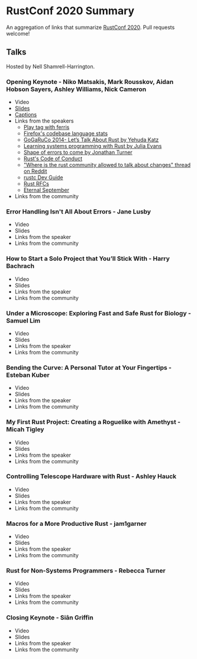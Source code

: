 # RustConf 2020 Summary

An aggregation of links that summarize [RustConf 2020](https://rustconf.com/). Pull requests welcome!

## Talks

Hosted by Nell Shamrell-Harrington.

### Opening Keynote - Niko Matsakis, Mark Rousskov, Aidan Hobson Sayers, Ashley Williams, Nick Cameron

- Video
- [Slides](https://docs.google.com/presentation/d/e/2PACX-1vSA_hS_o_sOgosYSbT5MnasFBSYxTLCJWjjTX8lqoKm5P8AqAp9wSIa9uYzfd60yFrm1DCjU_dI3AxC/pub)
- [Captions](https://thisten.co/pfztb/lYo8glHi1hrTchpZltj5s2eyiJfpHMw0kWMazmAw)
- Links from the speakers
  - [Play tag with ferris](https://aaronerhardt.gitlab.io/crab-tag)
  - [Firefox's codebase language stats](https://www.openhub.net/p/firefox/analyses/latest/languages_summary)
  - [GoGaRuCo 2014- Let’s Talk About Rust by Yehuda Katz](https://www.youtube.com/watch?v=ySW6Yk_DerY)
  - [Learning systems programming with Rust by Julia Evans](https://jvns.ca/blog/2016/09/11/rustconf-keynote/)
  - [Shape of errors to come by Jonathan Turner](https://blog.rust-lang.org/2016/08/10/Shape-of-errors-to-come.html)
  - [Rust's Code of Conduct](https://www.rust-lang.org/policies/code-of-conduct)
  - ["Where is the rust community allowed to talk about changes" thread on Reddit](https://www.reddit.com/r/rust/comments/hnfnti/where_is_the_rust_community_allowed_to_talk_about/)
  - [rustc Dev Guide](https://rustc-dev-guide.rust-lang.org/)
  - [Rust RFCs](https://github.com/rust-lang/rfcs)
  - [Eternal September](https://en.wikipedia.org/wiki/Eternal_September)
- Links from the community

### Error Handling Isn't All About Errors - Jane Lusby

- Video
- Slides
- Links from the speaker
- Links from the community

### How to Start a Solo Project that You’ll Stick With - Harry Bachrach

- Video
- Slides
- Links from the speaker
- Links from the community

### Under a Microscope: Exploring Fast and Safe Rust for Biology - Samuel Lim

- Video
- Slides
- Links from the speaker
- Links from the community

### Bending the Curve: A Personal Tutor at Your Fingertips - Esteban Kuber

- Video
- Slides
- Links from the speaker
- Links from the community

### My First Rust Project: Creating a Roguelike with Amethyst - Micah Tigley

- Video
- Slides
- Links from the speaker
- Links from the community

### Controlling Telescope Hardware with Rust - Ashley Hauck

- Video
- Slides
- Links from the speaker
- Links from the community

### Macros for a More Productive Rust - jam1garner

- Video
- Slides
- Links from the speaker
- Links from the community

### Rust for Non-Systems Programmers - Rebecca Turner

- Video
- Slides
- Links from the speaker
- Links from the community

### Closing Keynote - Siân Griffin

- Video
- Slides
- Links from the speaker
- Links from the community
